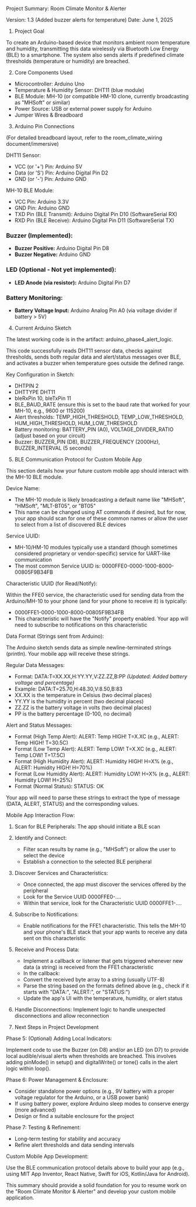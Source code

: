Project Summary: Room Climate Monitor & Alerter

Version: 1.3 (Added buzzer alerts for temperature)
Date: June 1, 2025

1. Project Goal

To create an Arduino-based device that monitors ambient room temperature and humidity, transmitting this data wirelessly via Bluetooth Low Energy (BLE) to
a smartphone. The system also sends alerts if predefined climate thresholds (temperature or humidity) are breached.

2. Core Components Used

- Microcontroller: Arduino Uno
- Temperature & Humidity Sensor: DHT11 (blue module)
- BLE Module: MH-10 (or compatible HM-10 clone, currently broadcasting as "MHSoft" or similar)
- Power Source: USB or external power supply for Arduino
- Jumper Wires & Breadboard

3. Arduino Pin Connections

(For detailed breadboard layout, refer to the room_climate_wiring document/immersive)

DHT11 Sensor:

- VCC (or '+') Pin: Arduino 5V
- Data (or 'S') Pin: Arduino Digital Pin D2
- GND (or '-') Pin: Arduino GND

MH-10 BLE Module:

- VCC Pin: Arduino 3.3V
- GND Pin: Arduino GND
- TXD Pin (BLE Transmit): Arduino Digital Pin D10 (SoftwareSerial RX)
- RXD Pin (BLE Receive): Arduino Digital Pin D11 (SoftwareSerial TX)

### Buzzer (Implemented):
- **Buzzer Positive:** Arduino Digital Pin D8
- **Buzzer Negative:** Arduino GND

### LED (Optional - Not yet implemented):
- **LED Anode (via resistor):** Arduino Digital Pin D7

### Battery Monitoring:
- **Battery Voltage Input:** Arduino Analog Pin A0 (via voltage divider if battery > 5V)

4. Current Arduino Sketch

The latest working code is in the artifact: arduino_phase4_alert_logic.

This code successfully reads DHT11 sensor data, checks against thresholds, sends both regular data and alert/status messages over BLE, and activates a buzzer when temperature goes outside the defined range.

Key Configuration in Sketch:

- DHTPIN 2
- DHTTYPE DHT11
- bleRxPin 10, bleTxPin 11
- BLE_BAUD_RATE (ensure this is set to the baud rate that worked for your MH-10, e.g., 9600 or 115200)
- Alert thresholds: TEMP_HIGH_THRESHOLD, TEMP_LOW_THRESHOLD, HUM_HIGH_THRESHOLD, HUM_LOW_THRESHOLD
- Battery monitoring: BATTERY_PIN (A0), VOLTAGE_DIVIDER_RATIO (adjust based on your circuit)
- Buzzer: BUZZER_PIN (D8), BUZZER_FREQUENCY (2000Hz), BUZZER_INTERVAL (5 seconds)

5. BLE Communication Protocol for Custom Mobile App

This section details how your future custom mobile app should interact with the MH-10 BLE module.

Device Name:

- The MH-10 module is likely broadcasting a default name like "MHSoft", "HMSoft", "MLT-BT05", or "BT05"
- This name can be changed using AT commands if desired, but for now, your app should scan for one of these common names or allow the user to select from a
  list of discovered BLE devices

Service UUID:

- MH-10/HM-10 modules typically use a standard (though sometimes considered proprietary or vendor-specific) service for UART-like communication
- The most common Service UUID is: 0000FFE0-0000-1000-8000-00805F9B34FB

Characteristic UUID (for Read/Notify):

Within the FFE0 service, the characteristic used for sending data from the Arduino/MH-10 to your phone (and for your phone to receive it) is typically:
- 0000FFE1-0000-1000-8000-00805F9B34FB
- This characteristic will have the "Notify" property enabled. Your app will need to subscribe to notifications on this characteristic

Data Format (Strings sent from Arduino):

The Arduino sketch sends data as simple newline-terminated strings (println). Your mobile app will receive these strings.

Regular Data Messages:

- Format: DATA:T=XX.XX,H:YY.YY,V:ZZ.ZZ,B:PP  *(Updated: Added battery voltage and percentage)*
- Example: DATA:T=25.70,H:48.30,V:8.50,B:83
- XX.XX is the temperature in Celsius (two decimal places)
- YY.YY is the humidity in percent (two decimal places)
- ZZ.ZZ is the battery voltage in volts (two decimal places)
- PP is the battery percentage (0-100, no decimal)

Alert and Status Messages:

- Format (High Temp Alert): ALERT: Temp HIGH! T=X.XC (e.g., ALERT: Temp HIGH! T=30.5C)
- Format (Low Temp Alert): ALERT: Temp LOW! T=X.XC (e.g., ALERT: Temp LOW! T=17.5C)
- Format (High Humidity Alert): ALERT: Humidity HIGH! H=X% (e.g., ALERT: Humidity HIGH! H=70%)
- Format (Low Humidity Alert): ALERT: Humidity LOW! H=X% (e.g., ALERT: Humidity LOW! H=25%)
- Format (Normal Status): STATUS: OK

Your app will need to parse these strings to extract the type of message (DATA, ALERT, STATUS) and the corresponding values.

Mobile App Interaction Flow:

1. Scan for BLE Peripherals: The app should initiate a BLE scan
2. Identify and Connect:
   - Filter scan results by name (e.g., "MHSoft") or allow the user to select the device
   - Establish a connection to the selected BLE peripheral
3. Discover Services and Characteristics:
   - Once connected, the app must discover the services offered by the peripheral
   - Look for the Service UUID 0000FFE0-....
   - Within that service, look for the Characteristic UUID 0000FFE1-....
4. Subscribe to Notifications:
   - Enable notifications for the FFE1 characteristic. This tells the MH-10 and your phone's BLE stack that your app wants to receive any data sent on this
   characteristic
5. Receive and Process Data:
   - Implement a callback or listener that gets triggered whenever new data (a string) is received from the FFE1 characteristic
   - In the callback:
    - Convert the received byte array to a string (usually UTF-8)
    - Parse the string based on the formats defined above (e.g., check if it starts with "DATA:", "ALERT:", or "STATUS:")
    - Update the app's UI with the temperature, humidity, or alert status
6. Handle Disconnections: Implement logic to handle unexpected disconnections and allow reconnection

6. Next Steps in Project Development

Phase 5: (Optional) Adding Local Indicators:

Implement code to use the Buzzer (on D8) and/or an LED (on D7) to provide local audible/visual alerts when thresholds are breached. This involves adding
pinMode() in setup() and digitalWrite() or tone() calls in the alert logic within loop().

Phase 6: Power Management & Enclosure:

- Consider standalone power options (e.g., 9V battery with a proper voltage regulator for the Arduino, or a USB power bank)
- If using battery power, explore Arduino sleep modes to conserve energy (more advanced)
- Design or find a suitable enclosure for the project

Phase 7: Testing & Refinement:

- Long-term testing for stability and accuracy
- Refine alert thresholds and data sending intervals

Custom Mobile App Development:

Use the BLE communication protocol details above to build your app (e.g., using MIT App Inventor, React Native, Swift for iOS, Kotlin/Java for Android).

This summary should provide a solid foundation for you to resume work on the "Room Climate Monitor & Alerter" and develop your custom mobile application.

